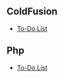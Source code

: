 
## ColdFusion 
* [To-Do List](https://github.com/nastanford/cf_todolist)


## Php 
* [To-Do List](https://github.com/nastanford/php_todolist)

<!--
**nastanford/nastanford** is a ✨ _special_ ✨ repository because its `README.md` (this file) appears on your GitHub profile.

### Hi there 👋


Here are some ideas to get you started:
- 🔭 I’m currently working on ColdFusion and Php To-Do List beginner tutorial.
- 🔭 I’m currently working on ...
- 🌱 I’m currently learning ...
- 👯 I’m looking to collaborate on ...
- 🤔 I’m looking for help with ...
- 💬 Ask me about ...
- 📫 How to reach me: ...
- 😄 Pronouns: ...
- ⚡ Fun fact: ...
-->
